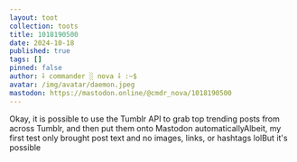 ```yaml
---
layout: toot
collection: toots
title: 1018190500
date: 2024-10-18
published: true
tags: []
pinned: false
author: ⸸ commander ░ nova ⸸ :~$
avatar: /img/avatar/daemon.jpeg
mastodon: https://mastodon.online/@cmdr_nova/1018190500
---
```


Okay, it is possible to use the Tumblr API to grab top trending posts from across Tumblr, and then put them onto Mastodon automaticallyAlbeit, my first test only brought post text and no images, links, or hashtags lolBut it's possible
